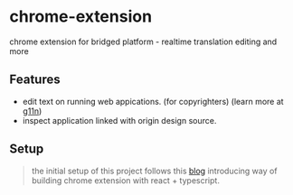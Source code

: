 # chrome-extension
chrome extension for bridged platform - realtime translation editing and more

## Features
- edit text on running web appications. (for copyrighters) (learn more at [g11n](https://github.com/bridgedxyz/g11n))
- inspect application linked with origin design source.



## Setup
> the initial setup of this project follows this [blog](https://medium.com/better-programming/create-a-chrome-extension-using-react-and-typescript-50e94e14320c) introducing way of building chrome extension with react + typescript.

